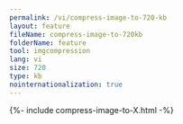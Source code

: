 ```yaml
---
permalink: /vi/compress-image-to-720-kb
layout: feature
fileName: compress-image-to-720kb
folderName: feature
tool: imgcompression
lang: vi
size: 720
type: kb
nointernationalization: true
---
```

{%- include compress-image-to-X.html -%}
      